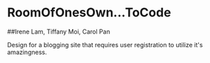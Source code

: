 # RoomOfOnesOwn...ToCode

##Irene Lam, Tiffany Moi, Carol Pan

Design for a blogging site that requires user registration to utilize it's amazingness.
